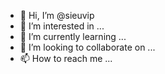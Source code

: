 - 👋 Hi, I’m @sieuvip
- 👀 I’m interested in ...
- 🌱 I’m currently learning ...
- 💞️ I’m looking to collaborate on ...
- 📫 How to reach me ...

<!---
sieuvip/sieuvip is a ✨ special ✨ repository because its `README.md` (this file) appears on your GitHub profile.
You can click the Preview link to take a look at your changes.
--->
